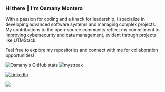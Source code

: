 ### Hi there 👋 I'm Osmany Montero

With a passion for coding and a knack for leadership, I specialize in developing advanced software systems and managing complex projects. My contributions to the open-source community reflect my commitment to improving cybersecurity and data management, evident through projects like UTMStack.

Feel free to explore my repositories and connect with me for collaboration opportunities!

![Osmany's GitHub stats](https://github-readme-stats.vercel.app/api?username=osmontero&show_icons=true&theme=transparent)
<img src="https://github-readme-streak-stats.herokuapp.com/?user=osmontero&theme=tokyonight" alt="mystreak"/>

<a href="https://www.linkedin.com/in/osmontero93/" target="_blank"><img src="https://img.shields.io/badge/LinkedIn-%230077B5.svg?&style=flat-square&logo=linkedin&logoColor=white" alt="LinkedIn"></a>

<img src="http://estruyf-github.azurewebsites.net/api/VisitorHit?user=madushadhanushka&repo=madushadhanushka&countColorcountColor&countColor=%237B1E7B"/>
